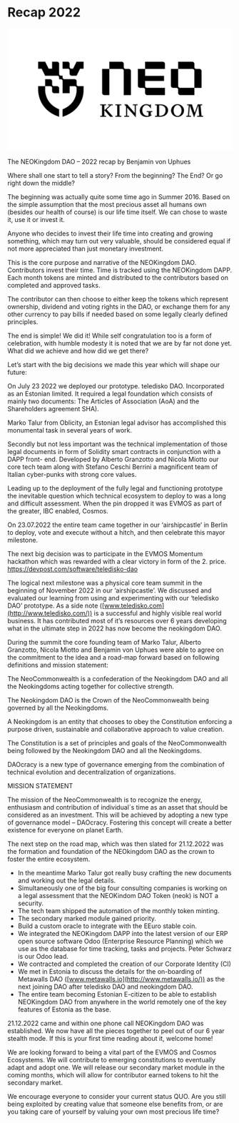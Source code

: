 # Recap 2022

![](<../.gitbook/assets/05 - NEOK - GESAMT.jpg>)

The NEOKingdom DAO – 2022 recap by Benjamin von Uphues

Where shall one start to tell a story? From the beginning? The End? Or go right down the middle?

The beginning was actually quite some time ago in Summer 2016. Based on the simple assumption that the most precious asset all humans own (besides our health of course) is our life time itself. We can chose to waste it, use it or invest it.

Anyone who decides to invest their life time into creating and growing something, which may turn out very valuable, should be considered equal if not more appreciated than just monetary investment.

This is the core purpose and narrative of the NEOKingdom DAO. Contributors invest their time. Time is tracked using the NEOKingdom DAPP. Each month tokens are minted and distributed to the contributors based on completed and approved tasks.

The contributor can then choose to either keep the tokens which represent ownership, dividend and voting rights in the DAO, or exchange them for any other currency to pay bills if needed based on some legally clearly defined principles.

The end is simple! We did it! While self congratulation too is a form of celebration, with humble modesty it is noted that we are by far not done yet. What did we achieve and how did we get there?

Let’s start with the big decisions we made this year which will shape our future:

On July 23 2022 we deployed our prototype. teledisko DAO. Incorporated as an Estonian limited. It required a legal foundation which consists of mainly two documents: The Articles of Association (AoA) and the Shareholders agreement SHA).

Marko Talur from Oblicity, an Estonian legal advisor has accomplished this monumental task in several years of work.

Secondly but not less important was the technical implementation of those legal documents in form of Solidity smart contracts in conjunction with a DAPP front- end. Developed by Alberto Granzotto and Nicola Miotto our core tech team along with Stefano Ceschi Berrini a magnificent team of Italian cyber-punks with strong core values.

Leading up to the deployment of the fully legal and functioning prototype the inevitable question which technical ecosystem to deploy to was a long and difficult assessment. When the pin dropped it was EVMOS as part of the greater, IBC enabled, Cosmos.

On 23.07.2022 the entire team came together in our ‘airshipcastle’ in Berlin to deploy, vote and execute without a hitch, and then celebrate this mayor milestone.

The next big decision was to participate in the EVMOS Momentum hackathon which was rewarded with a clear victory in form of the 2. price. https://devpost.com/software/teledisko-dao

The logical next milestone was a physical core team summit in the beginning of November 2022 in our ‘airshipcastle’. We discussed and evaluated our learning from using and experimenting with our ‘teledisko DAO’ prototype. As a side note ([www.teledisko.com](http://www.teledisko.com/)) is a successful and highly visible real world business. It has contributed most of it’s resources over 6 years developing what in the ultimate step in 2022 has now become the neokingdom DAO.

During the summit the core founding team of Marko Talur, Alberto Granzotto, Nicola Miotto and Benjamin von Uphues were able to agree on the commitment to the idea and a road-map forward based on following definitions and mission statement:

The NeoCommonwealth is a confederation of the Neokingdom DAO and all the Neokingdoms acting together for collective strength.

The Neokingdom DAO is the Crown of the NeoCommonwealth being governed by all the Neokingdoms.

A Neokingdom is an entity that chooses to obey the Constitution enforcing a purpose driven, sustainable and collaborative approach to value creation.

The Constitution is a set of principles and goals of the NeoCommonwealth being followed by the Neokingdom DAO and all the Neokingdoms.

DAOcracy is a new type of governance emerging from the combination of technical evolution and decentralization of organizations.

MISSION STATEMENT

The mission of the NeoCommonwealth is to recognize the energy, enthusiasm and contribution of individual´s time as an asset that should be considered as an investment. This will be achieved by adopting a new type of governance model – DAOcracy. Fostering this concept will create a better existence for everyone on planet Earth.

The next step on the road map, which was then slated for 21.12.2022 was the formation and foundation of the NEOkingdom DAO as the crown to foster the entire ecosystem.

* In the meantime Marko Talur got really busy crafting the new documents and working out the legal details.
* Simultaneously one of the big four consulting companies is working on a legal assessment that the NEOKindom DAO Token (neok) is NOT a security.
* The tech team shipped the automation of the monthly token minting.
* The secondary marked module gained priority.
* Build a custom oracle to integrate with the EEuro stable coin.
* We integrated the NEOKingdom DAPP into the latest version of our ERP open source software Odoo (Enterprise Resource Planning) which we use as the database for time tracking, tasks and projects. Peter Schwarz is our Odoo lead.
* We contracted and completed the creation of our Corporate Identity (CI)
* We met in Estonia to discuss the details for the on-boarding of Metawalls DAO ([www.metawalls.io](http://www.metawalls.io/)) as the next joining DAO after teledisko DAO and neokingdom DAO.
* The entire team becoming Estonian E-citizen to be able to establish NEOKingdom DAO from anywhere in the world remotely one of the key features of Estonia as the base.

21.12.2022 came and within one phone call NEOKingdom DAO was established. We now have all the pieces together to peel out of our 6 year stealth mode. If this is your first time reading about it, welcome home!

We are looking forward to being a vital part of the EVMOS and Cosmos Ecosystems. We will contribute to emerging constitutions to eventually adapt and adopt one. We will release our secondary market module in the coming months, which will allow for contributor earned tokens to hit the secondary market.

We encourage everyone to consider your current status QUO. Are you still being exploited by creating value that someone else benefits from, or are you taking care of yourself by valuing your own most precious life time?
